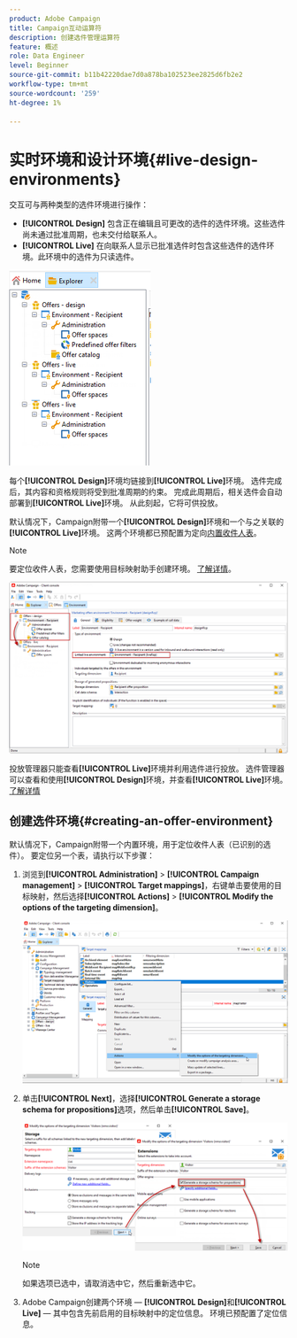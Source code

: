 ```yaml
---
product: Adobe Campaign
title: Campaign互动运算符
description: 创建选件管理运算符
feature: 概述
role: Data Engineer
level: Beginner
source-git-commit: b11b42220dae7d0a878ba102523ee2825d6fb2e2
workflow-type: tm+mt
source-wordcount: '259'
ht-degree: 1%

---
```


# 实时环境和设计环境{#live-design-environments}

交互可与两种类型的选件环境进行操作：

* **[!UICONTROL Design]** 包含正在编辑且可更改的选件的选件环境。这些选件尚未通过批准周期，也未交付给联系人。
* **[!UICONTROL Live]** 在向联系人显示已批准选件时包含这些选件的选件环境。此环境中的选件为只读选件。

![](assets/offer_environments_overview_001.png)

每个&#x200B;**[!UICONTROL Design]**&#x200B;环境均链接到&#x200B;**[!UICONTROL Live]**&#x200B;环境。 选件完成后，其内容和资格规则将受到批准周期的约束。 完成此周期后，相关选件会自动部署到&#x200B;**[!UICONTROL Live]**&#x200B;环境。 从此刻起，它将可供投放。

默认情况下，Campaign附带一个&#x200B;**[!UICONTROL Design]**&#x200B;环境和一个与之关联的&#x200B;**[!UICONTROL Live]**&#x200B;环境。 这两个环境都已预配置为定向[内置收件人表](../dev/datamodel.md#ootb-profiles)。

>[!NOTE]
>
>要定位收件人表，您需要使用目标映射助手创建环境。 [了解详情](#creating-an-offer-environment)。

![](assets/offer_environments_overview_002.png)

投放管理器只能查看&#x200B;**[!UICONTROL Live]**&#x200B;环境并利用选件进行投放。 选件管理器可以查看和使用&#x200B;**[!UICONTROL Design]**&#x200B;环境，并查看&#x200B;**[!UICONTROL Live]**&#x200B;环境。 [了解详情](interaction-operators.md)

## 创建选件环境{#creating-an-offer-environment}

默认情况下，Campaign附带一个内置环境，用于定位收件人表（已识别的选件）。 要定位另一个表，请执行以下步骤：

1. 浏览到&#x200B;**[!UICONTROL Administration]** > **[!UICONTROL Campaign management]** > **[!UICONTROL Target mappings]**，右键单击要使用的目标映射，然后选择&#x200B;**[!UICONTROL Actions]** > **[!UICONTROL Modify the options of the targeting dimension]**。

   ![](assets/offer_env_anonymous_001.png)

1. 单击&#x200B;**[!UICONTROL Next]**，选择&#x200B;**[!UICONTROL Generate a storage schema for propositions]**&#x200B;选项，然后单击&#x200B;**[!UICONTROL Save]**。

   ![](assets/offer_env_anonymous_002.png)

   >[!NOTE]
   >
   >如果选项已选中，请取消选中它，然后重新选中它。

1. Adobe Campaign创建两个环境 — **[!UICONTROL Design]**&#x200B;和&#x200B;**[!UICONTROL Live]** — 其中包含先前启用的目标映射中的定位信息。 环境已预配置了定位信息。
